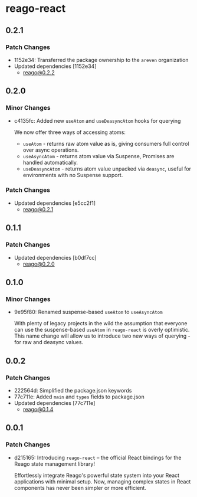# reago-react

## 0.2.1

### Patch Changes

- 1152e34: Transferred the package ownership to the `areven` organization
- Updated dependencies [1152e34]
  - reago@0.2.2

## 0.2.0

### Minor Changes

- c4135fc: Added new `useAtom` and `useDeasyncAtom` hooks for querying

  We now offer three ways of accessing atoms:

  - `useAtom` - returns raw atom value as is, giving consumers full control over async operations.
  - `useAsyncAtom` - returns atom value via Suspense, Promises are handled automatically.
  - `useDeasyncAtom` - returns atom value unpacked via `deasync`, useful for environments with no Suspense support.

### Patch Changes

- Updated dependencies [e5cc2f1]
  - reago@0.2.1

## 0.1.1

### Patch Changes

- Updated dependencies [b0df7cc]
  - reago@0.2.0

## 0.1.0

### Minor Changes

- 9e95f80: Renamed suspense-based `useAtom` to `useAsyncAtom`

  With plenty of legacy projects in the wild the assumption that everyone can use the suspense-based
  `useAtom` in `reago-react` is overly optimistic. This name change will allow us to introduce two
  new ways of querying - for raw and deasync values.

## 0.0.2

### Patch Changes

- 222564d: Simplified the package.json keywords
- 77c711e: Added `main` and `types` fields to package.json
- Updated dependencies [77c711e]
  - reago@0.1.4

## 0.0.1

### Patch Changes

- d215165: Introducing `reago-react` – the official React bindings for the Reago state management library!

  Effortlessly integrate Reago's powerful state system into your React applications with
  minimal setup. Now, managing complex states in React components has never been simpler or
  more efficient.
